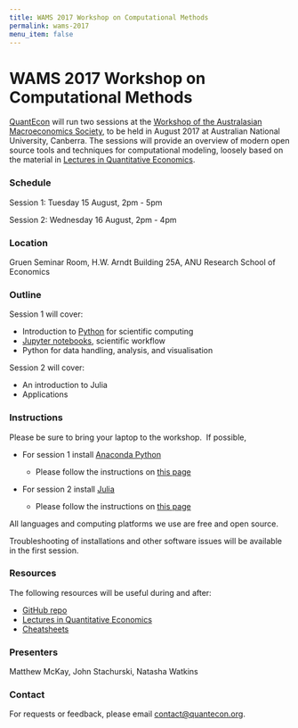```yaml
---
title: WAMS 2017 Workshop on Computational Methods
permalink: wams-2017
menu_item: false
---
```

# WAMS 2017 Workshop on Computational Methods


[QuantEcon](https://quantecon.org/) will run two sessions at the [Workshop of the Australasian Macroeconomics Society](http://wams2017.ausmacro.com/masterclass/), to be held in August 2017 at Australian National University, Canberra. The sessions will provide an overview of modern open source tools and techniques for computational modeling, loosely based on the material in [Lectures in Quantitative Economics](https://lectures.quantecon.org/).

### Schedule

Session 1: Tuesday 15 August, 2pm - 5pm

Session 2: Wednesday 16 August, 2pm - 4pm

### Location

Gruen Seminar Room, H.W. Arndt Building 25A, ANU Research School of Economics

### Outline

Session 1 will cover:

*   Introduction to [Python](https://www.python.org/) for scientific computing
*   [Jupyter notebooks](http://jupyter.org/), scientific workflow
*   Python for data handling, analysis, and visualisation

Session 2 will cover:

*   An introduction to Julia
*   Applications

### Instructions

Please be sure to bring your laptop to the workshop.  If possible,

*   For session 1 install [Anaconda Python](https://www.continuum.io/downloads) 

    *   Please follow the instructions on [this page](https://lectures.quantecon.org/py/getting_started.html)
*   For session 2 install [Julia](http://julialang.org/downloads)

    *   Please follow the instructions on [this page](https://lectures.quantecon.org/jl/getting_started.html)

All languages and computing platforms we use are free and open source.  

Troubleshooting of installations and other software issues will be available in the first session.

### Resources

The following resources will be useful during and after:

*   [GitHub repo](https://github.com/QuantEcon/WAMS-2017)
*   [Lectures in Quantitative Economics](https://lectures.quantecon.org/)
*   [Cheatsheets](https://cheatsheets.quantecon.org/)

### Presenters

Matthew McKay, John Stachurski, Natasha Watkins

### Contact

For requests or feedback, please email [contact@quantecon.org](mailto:contact@quantecon.org).